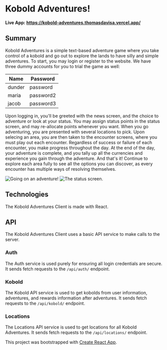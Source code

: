 # Kobold Adventures!

**Live App: https://kobold-adventures.thomasdavisa.vercel.app/**

## Summary

Kobold Adventures is a simple text-based adventure game where you take control of a kobold and go out to explore the lands to have silly and simple adventures.  To start, you may login or register to the website.  We have three dummy accounts for you to trial the game as well:

Name | Password
---------|----------
dunder | password
maria | password2
jacob | password3

Upon logging in, you'll be greeted with the news screen, and the choice to adventure or look at your status.  You may assign status points in the status screen, and may re-allocate points whenever you want.  When you go adventuring, you are presented with several locations to pick.  Upon selecing an area, you are then taken to the encounter screens, where you must play out each encounter.  Regardless of success or failure of each encounter, you make progress throughout the day.  At the end of the day, your adventure is complete, and you tally up all the currencies and experience you gain through the adventure.  And that's it!  Continue to explore each area fully to see all the options you can discover, as every encounter has multiple ways of resolving themselves.

![Going on an adventure!](https://i.imgur.com/KXBl3Er.png) ![The status screen.](https://i.imgur.com/LzclImT.png)

## Technologies

The Kobold Adventures Client is made with React.

## API

The Kobold Adventures Client uses a basic API service to make calls to the server.

### Auth
The Auth service is used purely for ensuring all login credentials are secure.  It sends fetch requests to the `/api/auth/` endpoint.

### Kobold
The Kobold API service is used to get kobolds from user information, adventures, and rewards information after adventures. It sends fetch requests to the `/api/kobold/` endpoint.

### Locations
The Locations API service is used to get locations for all Kobold Adventures. It sends fetch requests to the `/api/locations/` endpoint.


This project was bootstrapped with [Create React App](https://github.com/facebook/create-react-app).